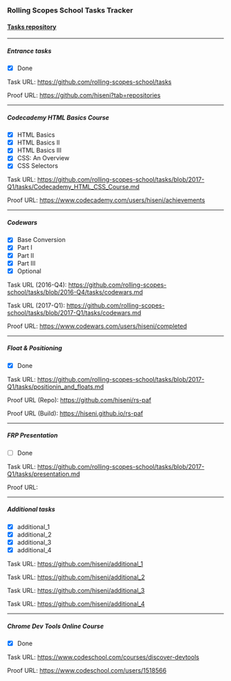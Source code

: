### Rolling Scopes School Tasks Tracker

#### [Tasks repository](https://github.com/rolling-scopes-school/tasks)

---

##### Entrance tasks
- [x] Done

Task URL: https://github.com/rolling-scopes-school/tasks

Proof URL: https://github.com/hiseni?tab=repositories

---

##### Codecademy HTML Basics Course
- [x] HTML Basics
- [x] HTML Basics II
- [x] HTML Basics III
- [x] CSS: An Overview
- [x] CSS Selectors

Task URL: https://github.com/rolling-scopes-school/tasks/blob/2017-Q1/tasks/Codecademy_HTML_CSS_Course.md

Proof URL: https://www.codecademy.com/users/hiseni/achievements

---

##### Codewars
- [x] Base Conversion
- [x] Part I
- [x] Part II
- [x] Part III
- [x] Optional

Task URL (2016-Q4): https://github.com/rolling-scopes-school/tasks/blob/2016-Q4/tasks/codewars.md

Task URL (2017-Q1): https://github.com/rolling-scopes-school/tasks/blob/2017-Q1/tasks/codewars.md

Proof URL: https://www.codewars.com/users/hiseni/completed

---

##### Float & Positioning
- [x] Done

Task URL: https://github.com/rolling-scopes-school/tasks/blob/2017-Q1/tasks/positionin_and_floats.md

Proof URL (Repo): https://github.com/hiseni/rs-paf

Proof URL (Build): https://hiseni.github.io/rs-paf

---

##### FRP Presentation
- [ ] Done

Task URL: https://github.com/rolling-scopes-school/tasks/blob/2017-Q1/tasks/presentation.md

Proof URL:

---

##### Additional tasks
- [x] additional_1
- [x] additional_2
- [x] additional_3
- [x] additional_4

Task URL: https://github.com/hiseni/additional_1

Task URL: https://github.com/hiseni/additional_2

Task URL: https://github.com/hiseni/additional_3

Task URL: https://github.com/hiseni/additional_4

---

##### Chrome Dev Tools Online Course
- [x] Done

Task URL: https://www.codeschool.com/courses/discover-devtools

Proof URL: https://www.codeschool.com/users/1518566
